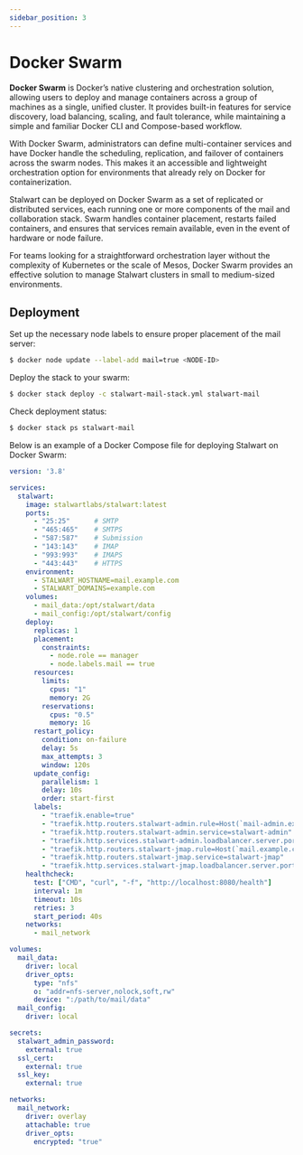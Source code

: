 ```yaml
---
sidebar_position: 3
---
```


# Docker Swarm

**Docker Swarm** is Docker’s native clustering and orchestration solution, allowing users to deploy and manage containers across a group of machines as a single, unified cluster. It provides built-in features for service discovery, load balancing, scaling, and fault tolerance, while maintaining a simple and familiar Docker CLI and Compose-based workflow.

With Docker Swarm, administrators can define multi-container services and have Docker handle the scheduling, replication, and failover of containers across the swarm nodes. This makes it an accessible and lightweight orchestration option for environments that already rely on Docker for containerization.

Stalwart can be deployed on Docker Swarm as a set of replicated or distributed services, each running one or more components of the mail and collaboration stack. Swarm handles container placement, restarts failed containers, and ensures that services remain available, even in the event of hardware or node failure.

For teams looking for a straightforward orchestration layer without the complexity of Kubernetes or the scale of Mesos, Docker Swarm provides an effective solution to manage Stalwart clusters in small to medium-sized environments.

## Deployment

Set up the necessary node labels to ensure proper placement of the mail server:

```bash
$ docker node update --label-add mail=true <NODE-ID>
```

Deploy the stack to your swarm:

```bash
$ docker stack deploy -c stalwart-mail-stack.yml stalwart-mail
```

Check deployment status:

```bash
$ docker stack ps stalwart-mail
```

Below is an example of a Docker Compose file for deploying Stalwart on Docker Swarm:

```yaml
version: '3.8'

services:
  stalwart:
    image: stalwartlabs/stalwart:latest
    ports:
      - "25:25"      # SMTP
      - "465:465"    # SMTPS
      - "587:587"    # Submission
      - "143:143"    # IMAP
      - "993:993"    # IMAPS
      - "443:443"    # HTTPS
    environment:
      - STALWART_HOSTNAME=mail.example.com
      - STALWART_DOMAINS=example.com
    volumes:
      - mail_data:/opt/stalwart/data
      - mail_config:/opt/stalwart/config
    deploy:
      replicas: 1
      placement:
        constraints:
          - node.role == manager
          - node.labels.mail == true
      resources:
        limits:
          cpus: "1"
          memory: 2G
        reservations:
          cpus: "0.5"
          memory: 1G
      restart_policy:
        condition: on-failure
        delay: 5s
        max_attempts: 3
        window: 120s
      update_config:
        parallelism: 1
        delay: 10s
        order: start-first
      labels:
        - "traefik.enable=true"
        - "traefik.http.routers.stalwart-admin.rule=Host(`mail-admin.example.com`)"
        - "traefik.http.routers.stalwart-admin.service=stalwart-admin"
        - "traefik.http.services.stalwart-admin.loadbalancer.server.port=8080"
        - "traefik.http.routers.stalwart-jmap.rule=Host(`mail.example.com`) && PathPrefix(`/jmap`)"
        - "traefik.http.routers.stalwart-jmap.service=stalwart-jmap"
        - "traefik.http.services.stalwart-jmap.loadbalancer.server.port=8000"
    healthcheck:
      test: ["CMD", "curl", "-f", "http://localhost:8080/health"]
      interval: 1m
      timeout: 10s
      retries: 3
      start_period: 40s
    networks:
      - mail_network

volumes:
  mail_data:
    driver: local
    driver_opts:
      type: "nfs"
      o: "addr=nfs-server,nolock,soft,rw"
      device: ":/path/to/mail/data"
  mail_config:
    driver: local

secrets:
  stalwart_admin_password:
    external: true
  ssl_cert:
    external: true
  ssl_key:
    external: true

networks:
  mail_network:
    driver: overlay
    attachable: true
    driver_opts:
      encrypted: "true"
```
